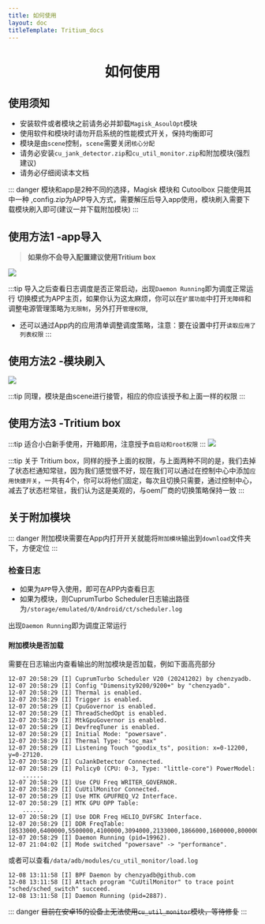 ```yaml
---
title: 如何使用
layout: doc
titleTemplate: Tritium_docs
---
```

<div align="center">

#  如何使用

</div>



## 使用须知

- 安装软件或者模块之前请务必并卸载`Magisk_AsoulOpt`模块
- 使用软件和模块时请勿开启系统的性能模式开关，保持均衡即可
- 模块是由`scene`控制，`scene`需要关闭`核心分配`
- 请务必安装`cu_jank_detector.zip`和`cu_util_monitor.zip`和附加模块(强烈建议)
- 请务必仔细阅读本文档



::: danger
模块和app是2种不同的选择，Magisk 模块和 Cutoolbox 只能使用其中一种 ,config.zip为APP导入方式，需要解压后导入app使用，模块刷入需要下载模块刷入即可(建议一并下载附加模块)
:::

## 使用方法1 -app导入
> **如果你不会导入配置建议使用Tritium box**  

![](https://tritium.YumeYuka.cn/img/ResizedImage_2024-02-11_18-52-03_8500.png)

:::tip
导入之后查看日志调度是否正常启动，出现`Daemon Running`即为调度正常运行
切换模式为APP主页，如果你认为这太麻烦，你可以在`扩展功能`中打开`无障碍`和调整电源管理策略为`无限制`，另外打开`管理权限`,
* 还可以通过App内的应用清单调整调度策略，注意：要在设置中打开`读取应用了列表权限`
:::

## 使用方法2 -模块刷入

![](https://tritium.YumeYuka.cn/img/ResizedImage_2024-02-11_18-42-00_2162.png)

:::tip
同理，模块是由scene进行接管，相应的你应该授予和上面一样的权限
:::

## 使用方法3 -Tritium box
:::tip
适合小白新手使用，开箱即用，注意授予`自启动和root权限`
:::
![](https://img.YumeYuka.cn/img/202411102113524.png)

:::tip
关于 Tritium box，同样的授予上面的权限，与上面两种不同的是，我们去掉了状态栏通知常驻，因为我们感觉很不好，现在我们可以通过在控制中心中添加`应用快捷开关`，一共有4个，你可以将他们固定，每次且切换只需要，通过控制中心，减去了状态栏常驻，我们认为这是美观的，与oem厂商的切换策略保持一致
:::

## 关于附加模块
::: danger
附加模块需要在App内打开开关就能将`附加模块`输出到`download`文件夹下，方便定位
:::

### 检查日志
- 如果为`APP`导入使用，即可在APP内查看日志
- 如果为模块，则CuprumTurbo Scheduler日志输出路径为`/storage/emulated/0/Android/ct/scheduler.log`

出现`Daemon Running`即为调度正常运行

#### 附加模块是否加载

需要在日志输出内查看输出的附加模块是否加载，例如下面高亮部分

```shell{12,16}
12-07 20:58:29 [I] CuprumTurbo Scheduler V20 (20241202) by chenzyadb.
12-07 20:58:29 [I] Config "Dimensity9200/9200+" by "chenzyadb".
12-07 20:58:29 [I] Thermal is enabled.
12-07 20:58:29 [I] Trigger is enabled.
12-07 20:58:29 [I] CpuGovernor is enabled.
12-07 20:58:29 [I] ThreadSchedOpt is enabled.
12-07 20:58:29 [I] MtkGpuGovernor is enabled.
12-07 20:58:29 [I] DevfreqTuner is enabled.
12-07 20:58:29 [I] Initial Mode: "powersave".
12-07 20:58:29 [I] Thermal Type: "soc_max"
12-07 20:58:29 [I] Listening Touch "goodix_ts", position: x=0-12200, y=0-27120.
12-07 20:58:29 [I] CuJankDetector Connected.
12-07 20:58:29 [I] Policy0 (CPU: 0-3, Type: "little-core") PowerModel:
    ......
12-07 20:58:29 [I] Use CPU Freq WRITER_GOVERNOR.
12-07 20:58:29 [I] CuUtilMonitor Connected.
12-07 20:58:29 [I] Use MTK GPUFREQ_V2 Interface.
12-07 20:58:29 [I] MTK GPU OPP Table:
    ......
12-07 20:58:29 [I] Use DDR Freq HELIO_DVFSRC Interface.
12-07 20:58:29 [I] DDR FreqTable: [8533000,6400000,5500000,4100000,3094000,2133000,1866000,1600000,800000].
12-07 20:58:29 [I] Daemon Running (pid=19962).
12-07 21:04:02 [I] Mode switched "powersave" -> "performance".

```

或者可以查看`/data/adb/modules/cu_util_monitor/load.log`
```shell
12-08 13:11:58 [I] BPF Daemon by chenzyadb@github.com
12-08 13:11:58 [I] Attach program "CuUtilMonitor" to trace point "sched/sched_switch" succeed.
12-08 13:11:58 [I] Daemon Running (pid=2887).

```

::: danger
~~目前在安卓15的设备上无法使用`cu_util_monitor`模块，等待修复~~
::: 